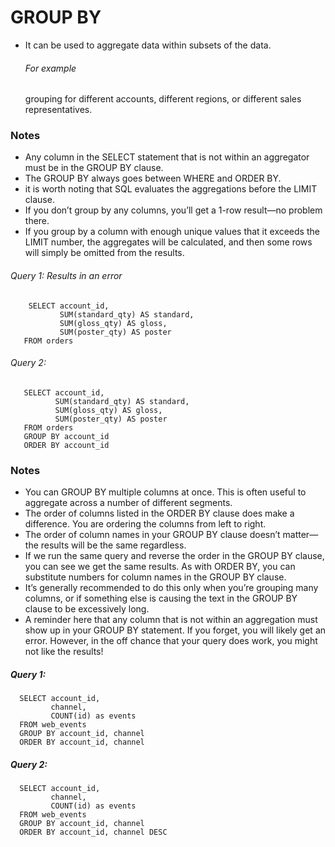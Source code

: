 # GROUP BY
   - It can be used to aggregate data within subsets of the data. 
        ######  For example
        grouping for different accounts, different regions, or different sales representatives.
### Notes
 - Any column in the SELECT statement that is not within an aggregator must be in the GROUP BY clause.
 - The GROUP BY always goes between WHERE and ORDER BY.
 - it is worth noting that SQL evaluates the aggregations before the LIMIT clause. 
 - If you don’t group by any columns, you’ll get a 1-row result—no problem there.
 - If you group by a column with enough unique values that it exceeds the LIMIT number, 
   the aggregates will be calculated, and then some rows will simply be omitted from the results.

###### Query 1: Results in an error

        SELECT account_id,
               SUM(standard_qty) AS standard,
               SUM(gloss_qty) AS gloss,
               SUM(poster_qty) AS poster
       FROM orders

###### Query 2:

       SELECT account_id,
              SUM(standard_qty) AS standard,
              SUM(gloss_qty) AS gloss,
              SUM(poster_qty) AS poster
       FROM orders
       GROUP BY account_id
       ORDER BY account_id
### Notes
- You can GROUP BY multiple columns at once. This is often useful to aggregate across a number of different segments.
- The order of columns listed in the ORDER BY clause does make a difference. You are ordering the columns from left to right.
- The order of column names in your GROUP BY clause doesn’t matter—the results will be the same regardless.
-  If we run the same query and reverse the order in the GROUP BY clause, you can see we get the same results. As with ORDER BY, you can substitute numbers for column names in the GROUP BY clause. 
- It’s generally recommended to do this only when you’re grouping many columns, or if something else is causing the text in the GROUP BY clause to be excessively long.
- A reminder here that any column that is not within an aggregation must show up in your GROUP BY statement. If you forget, you will likely get an error. However, in the off chance that your query does work, you might not like the results!

##### Query 1:

      SELECT account_id,
             channel,
             COUNT(id) as events
      FROM web_events
      GROUP BY account_id, channel
      ORDER BY account_id, channel

##### Query 2:

      SELECT account_id,
             channel,
             COUNT(id) as events
      FROM web_events
      GROUP BY account_id, channel
      ORDER BY account_id, channel DESC
